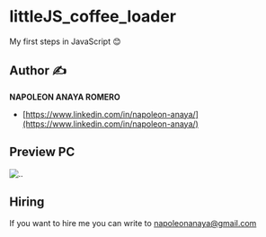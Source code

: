 # littleJS_coffee_loader
My first steps in JavaScript 😊

## Author ✍

**NAPOLEON ANAYA ROMERO**

-	[https://www.linkedin.com/in/napoleon-anaya/](https://www.linkedin.com/in/napoleon-anaya/)

## Preview PC

![..]()

## Hiring 
If you want to hire me you can write to napoleonanaya@gmail.com
